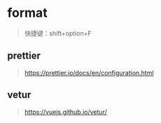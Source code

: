 # format
> 快捷键：shift+option+F

## prettier
> https://prettier.io/docs/en/configuration.html

## vetur
> https://vuejs.github.io/vetur/